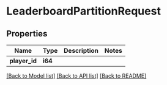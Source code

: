 # LeaderboardPartitionRequest

## Properties

Name | Type | Description | Notes
------------ | ------------- | ------------- | -------------
**player_id** | **i64** |  | 

[[Back to Model list]](../README.md#documentation-for-models) [[Back to API list]](../README.md#documentation-for-api-endpoints) [[Back to README]](../README.md)


